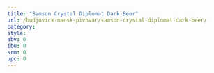 ```yaml
---
title: "Samson Crystal Diplomat Dark Beer"
url: /budjovick-mansk-pivovar/samson-crystal-diplomat-dark-beer/
category: 
style: 
abv: 0
ibu: 0
srm: 0
upc: 0
---
```


